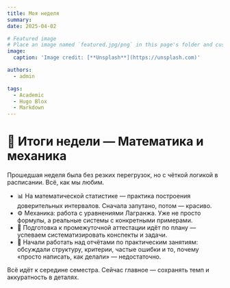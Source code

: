 ```yaml
---
title: Моя неделя
summary: 
date: 2025-04-02

# Featured image
# Place an image named `featured.jpg/png` in this page's folder and customize its options here.
image:
  caption: 'Image credit: [**Unsplash**](https://unsplash.com)'

authors:
  - admin

tags:
  - Academic
  - Hugo Blox
  - Markdown
---
```


# 📌 Итоги недели — Математика и механика

Прошедшая неделя была без резких перегрузок, но с чёткой логикой в расписании. Всё, как мы любим.

- 📊 На математической статистике — практика построения доверительных интервалов. Сначала запутано, потом — красиво.
- ⚙️ Механика: работа с уравнениями Лагранжа. Уже не просто формулы, а реальные системы с конкретными примерами.
- 📎 Подготовка к промежуточной аттестации идёт по плану — успеваем систематизировать конспекты и задачи.
- 📄 Начали работать над отчётами по практическим занятиям: обсуждали структуру, критерии, частые ошибки и то, почему «просто написать, как делали» — недостаточно.

Всё идёт к середине семестра. Сейчас главное — сохранять темп и аккуратность в деталях.

